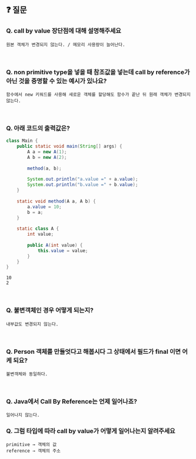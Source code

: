 ## ❓ 질문
### ******Q. call by value 장단점에 대해 설명해주세요******
```
원본 객체가 변경되지 않는다. / 메모리 사용량이 늘어난다.
```

<br>

### ******Q. non primitive type을 넣을 때 참조값을 넣는데 call by reference가 아닌 것을 증명할 수 있는 예시가 있나요?******
```
함수에서 new 키워드를 사용해 새로운 객체를 할당해도 함수가 끝난 뒤 원래 객체가 변경되지 않는다.
```
<br>

### **Q. 아래 코드의 출력값은?**
``` java
class Main {
	public static void main(String[] args) {
		A a = new A(1);
		A b = new A(2);
		
		method(a, b);
		
		System.out.println("a.value =" + a.value);
		System.out.println("b.value =" + b.value);
	}
	
	static void method(A a, A b) {
		a.value = 10;
		b = a;
	}
	
	static class A {
		int value;
		
		public A(int value) {
			this.value = value;
		}
	}
}
```

```
10
2
```
<br>

### ******Q. 불변객체인 경우 어떻게 되는지?******
```
내부값도 변경되지 않는다.
```
<br>

### ******Q. Person 객체를 만들엇다고 해봅시다 그 상태에서 필드가 final 이면 어케 되요?******
```
불변객체와 동일하다.
```
<br>

### ******Q. Java에서 Call By Reference는 언제 일어나죠?******
```
일어나지 않는다.
```

  ### ******Q. 그럼 타입에 따라 call by value가 어떻게 일어나는지 알려주세요******
  ```
  primitive → 객체의 값
  reference → 객체의 주소
  ```
